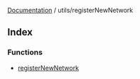 [Documentation](../../README.md) / utils/registerNewNetwork

## Index

### Functions

- [registerNewNetwork](functions/registerNewNetwork.md)

